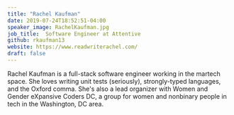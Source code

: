 ```yaml
---
title: "Rachel Kaufman"
date: 2019-07-24T18:52:51-04:00
speaker_image: RachelKaufman.jpg
job_title:  Software Engineer at Attentive
github: rkaufman13
website: https://www.readwriterachel.com/
draft: false
---
```


Rachel Kaufman is a full-stack software engineer working in the martech space. She loves writing unit tests (seriously), strongly-typed languages, and the Oxford comma. She's also a lead organizer with Women and Gender eXpansive Coders DC, a group for women and nonbinary people in tech in the Washington, DC area.
